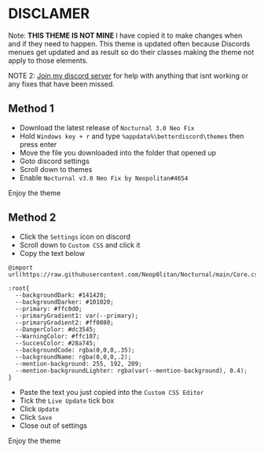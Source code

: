 # DISCLAMER

Note: **THIS THEME IS NOT MINE** I have copied it to make changes when and if they need to happen. This theme is updated often because Discords menues get updated and as result so do their classes making the theme not apply to those elements.

NOTE 2: [Join my discord server](https://discord.gg/axEsMhZwyZ) for help with anything that isnt working or any fixes that have been missed.

## Method 1

- Download the latest release of ``Nocturnal 3.0 Neo Fix``
- Hold ``Windows key + r`` and type ``%appdata%\betterdiscord\themes`` then press enter
- Move the file you downloaded into the folder that opened up
- Goto discord settings
- Scroll down to themes
- Enable ``Nocturnal v3.0 Neo Fix by Neopolitan#4654``

Enjoy the theme

## Method 2

- Click the `Settings` icon on discord
- Scroll down to `Custom CSS` and click it
- Copy the text below

```
@import url(https://raw.githubusercontent.com/Neop0litan/Nocturnal/main/Core.css);

:root{
  --backgroundDark: #141420;
  --backgroundDarker: #101020;
  --primary: #ffc0d0;
  --primaryGradient1: var(--primary);
  --primaryGradient2: #ff0080;
  --DangerColor: #dc3545;
  --WarningColor: #ffc107;
  --SuccesColor: #28a745;
  --backgroundCode: rgba(0,0,0,.35);
  --backgroundName: rgba(0,0,0,.2);
  --mention-background: 255, 192, 209;
  --mention-backgroundLighter: rgba(var(--mention-background), 0.4);
}  
```

- Paste the text you just copied into the ``Custom CSS Editor``
- Tick the ``Live Update`` tick box
- Click ``Update``
- Click ``Save``
- Close out of settings

Enjoy the theme
